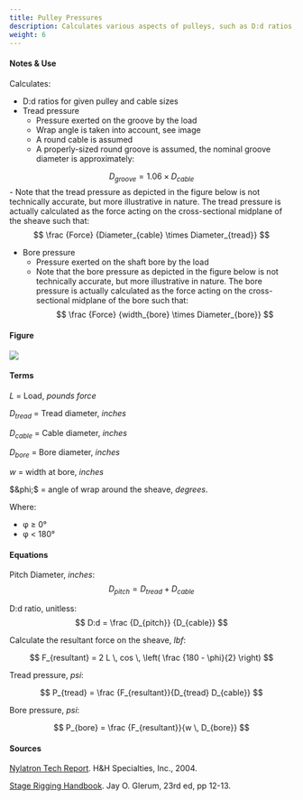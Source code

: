 ```yaml
---
title: Pulley Pressures
description: Calculates various aspects of pulleys, such as D:d ratios, tread, and bore pressures.
weight: 6
---
```


#### Notes & Use

Calculates:

* D:d ratios for given pulley and cable sizes
* Tread pressure
    - Pressure exerted on the groove by the load
    - Wrap angle is taken into account, see image
    - A round cable is assumed
    - A properly-sized round groove is assumed, the nominal groove diameter is approximately:

$$ D_{groove} = 1.06 \times D_{cable} $$
    - Note that the tread pressure as depicted in the figure below is not technically accurate, but more illustrative in nature.  The tread pressure is actually calculated as the force acting on the cross-sectional midplane of the sheave such that:
$$ \frac {Force} {Diameter_{cable} \times Diameter_{tread}} $$

* Bore pressure
    - Pressure exerted on the shaft bore by the load
    - Note that the bore pressure as depicted in the figure below is not technically accurate, but more illustrative in nature. The bore pressure is actually calculated as the force acting on the cross-sectional midplane of the bore such that: $$ \frac {Force} {width_{bore} \times Diameter_{bore}} $$

#### Figure

![](../image/pulleys.jpg)

#### Terms

$L$ = Load, *pounds force*

$D_{tread}$ = Tread diameter, *inches*

$D_{cable}$ = Cable diameter, *inches*

$D_{bore}$ = Bore diameter, *inches*

$w$ = width at bore, *inches*

$&phi;$ = angle of wrap around the sheave, *degrees*.

Where:

* &phi; &ge; 0&deg;
* &phi; < 180&deg;

#### Equations

Pitch Diameter, *inches*:
$$ D_{pitch} = D_{tread} + D_{cable}$$

D:d ratio, unitless:
$$ D:d = \frac {D_{pitch}} {D_{cable}} $$

Calculate the resultant force on the sheave, *lbf*:

$$ F_{resultant} = 2 L \, cos \, \left( \frac {180 - \phi}{2} \right) $$

Tread pressure, *psi*:

$$ P_{tread} = \frac {F_{resultant}}{D_{tread} D_{cable}} $$

Bore pressure, *psi*:

$$ P_{bore} = \frac {F_{resultant}}{w \, D_{bore}} $$

#### Sources

[Nylatron Tech Report](http://www.hhspecialties.com/TR1%2011-04.pdf). H&H Specialties, Inc., 2004.

[Stage Rigging Handbook](http://www.amazon.com/Stage-Rigging-Handbook-Third-Edition/dp/0809327414/ref=sr_1_1?ie=UTF8&qid=1389850373&sr=8-1&keywords=stage+rigging+handbook). Jay O. Glerum, 23rd ed, pp 12-13.